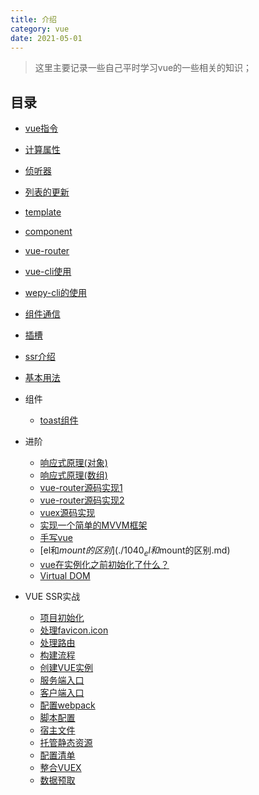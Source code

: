```yaml
---
title: 介绍
category: vue
date: 2021-05-01
---
```


> 这里主要记录一些自己平时学习vue的一些相关的知识；

## 目录

- [vue指令](./10_vue指令.md)

- [计算属性](./15_计算属性.md)

- [侦听器](./30_侦听器.md)

- [列表的更新](./35_列表的更新.md)

- [template](./40_template.md)

- [component](./45_component.md)

- [vue-router](./50_vue-router.md)

- [vue-cli使用](./55_vue-cli使用.md)

- [wepy-cli的使用](./60_wepy-cli的使用.md)

- [组件通信](./65_组件通信.md)

- [插槽](./70_插槽.md)

- [ssr介绍](./100_ssr介绍.md)

- [基本用法](./110_vue中ssr的基本用法.md)

- 组件
  - [toast组件](./505_toast组件.md)

- 进阶
  - [响应式原理(对象)](./1005_响应式原理(对象).md)
  - [响应式原理(数组)](./1010_响应式原理(数组).md)
  - [vue-router源码实现1](./1015_vue-router源码实现1.md)
  - [vue-router源码实现2](./1020_vue-router源码实现2.md)
  - [vuex源码实现](./1025_vuex源码实现.md)
  - [实现一个简单的MVVM框架](./1030_实现一个简单的MVVM框架.md)
  - [手写vue](./1035_手写vue.md)
  - [el和$mount的区别](./1040_el和$mount的区别.md)
  - [vue在实例化之前初始化了什么？](./1045_vue在实例化之前初始化了什么？.md)
  - [Virtual DOM](1050_VirtualDOM.md)
  
- VUE SSR实战

  - [项目初始化](./1505_项目初始化.md)
  - [处理favicon.icon](./1510_处理favicon.icon.md)
  - [处理路由](./1515_处理路由.md)
  - [构建流程](./1520_构建流程.md)
  - [创建VUE实例](./1525_创建VUE实例.md)
  - [服务端入口](./1530_服务端入口.md)
  - [客户端入口](./1535_客户端入口.md)
  - [配置webpack](./1540_配置webpack.md)
  - [脚本配置](./1545_脚本配置.md)
  - [宿主文件](./1550_宿主文件.md)
  - [托管静态资源](./1555_托管静态资源.md)
  - [配置清单](./1560_配置清单.md)
  - [整合VUEX](./1565_整合VUEX.md)
  - [数据预取](./1570_数据预取.md)

